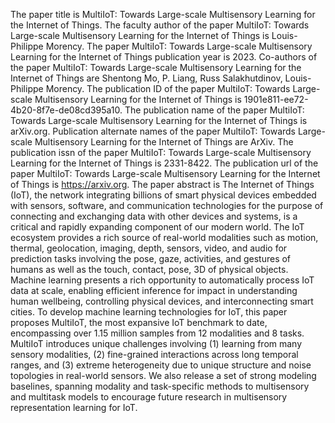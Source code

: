 The paper title is MultiIoT: Towards Large-scale Multisensory Learning for the Internet of Things.
The faculty author of the paper MultiIoT: Towards Large-scale Multisensory Learning for the Internet of Things is Louis-Philippe Morency.
The paper MultiIoT: Towards Large-scale Multisensory Learning for the Internet of Things publication year is 2023.
Co-authors of the paper MultiIoT: Towards Large-scale Multisensory Learning for the Internet of Things are Shentong Mo, P. Liang, Russ Salakhutdinov, Louis-Philippe Morency.
The publication ID of the paper MultiIoT: Towards Large-scale Multisensory Learning for the Internet of Things is 1901e811-ee72-4b20-8f7e-de08cd395a10.
The publication name of the paper MultiIoT: Towards Large-scale Multisensory Learning for the Internet of Things is arXiv.org.
Publication alternate names of the paper MultiIoT: Towards Large-scale Multisensory Learning for the Internet of Things are ArXiv.
The publication issn of the paper MultiIoT: Towards Large-scale Multisensory Learning for the Internet of Things is 2331-8422.
The publication url of the paper MultiIoT: Towards Large-scale Multisensory Learning for the Internet of Things is https://arxiv.org.
The paper abstract is The Internet of Things (IoT), the network integrating billions of smart physical devices embedded with sensors, software, and communication technologies for the purpose of connecting and exchanging data with other devices and systems, is a critical and rapidly expanding component of our modern world. The IoT ecosystem provides a rich source of real-world modalities such as motion, thermal, geolocation, imaging, depth, sensors, video, and audio for prediction tasks involving the pose, gaze, activities, and gestures of humans as well as the touch, contact, pose, 3D of physical objects. Machine learning presents a rich opportunity to automatically process IoT data at scale, enabling efficient inference for impact in understanding human wellbeing, controlling physical devices, and interconnecting smart cities. To develop machine learning technologies for IoT, this paper proposes MultiIoT, the most expansive IoT benchmark to date, encompassing over 1.15 million samples from 12 modalities and 8 tasks. MultiIoT introduces unique challenges involving (1) learning from many sensory modalities, (2) fine-grained interactions across long temporal ranges, and (3) extreme heterogeneity due to unique structure and noise topologies in real-world sensors. We also release a set of strong modeling baselines, spanning modality and task-specific methods to multisensory and multitask models to encourage future research in multisensory representation learning for IoT.

